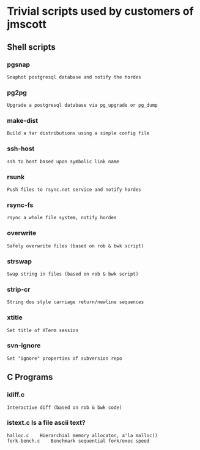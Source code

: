 #  Trivial scripts used by customers of jmscott

##  Shell scripts

###  pgsnap
	Snaphot postgresql database and notify the hordes

###  pg2pg
	Upgrade a postgresql database via pg_upgrade or pg_dump

###  make-dist
	Build a tar distributions using a simple config file

###  ssh-host
	ssh to host based upon symbolic link name

###  rsunk
	Push files to rsync.net service and notify hordes

###  rsync-fs
	rsync a whole file system, notify hordes

###  overwrite
	Safely overwrite files (based on rob & bwk script)

###  strswap
	Swap string in files (based on rob & bwk script)

###  strip-cr
	String dos style carriage return/newline sequences

###  xtitle
	Set title of XTerm session

###  svn-ignore
	Set "ignore" properties of subversion repo

##  C Programs

###  idiff.c
	Interactive diff (based on rob & bwk code)

###  istext.c	Is a file ascii text?
	halloc.c	Hierarchial memory allocator, a'la malloc()
	fork-bench.c	Benchmark sequential fork/exec speed
